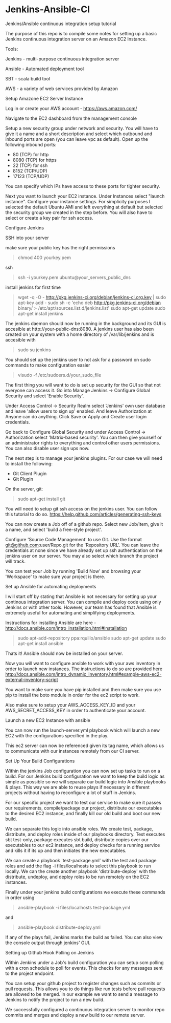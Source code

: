 Jenkins-Ansible-CI
==================

Jenkins/Ansible continuous integration setup tutorial

The purpose of this repo is to compile some notes for setting up a basic Jenkins continuous integration server on an Amazon EC2 Instance.

Tools:

Jenkins - multi-purpose continuous integration server

Ansible - Automated deployment tool

SBT - scala build tool

AWS - a variety of web services provided by Amazon



Setup Amazone EC2 Server Instance

Log in or create your AWS account - https://aws.amazon.com/


Navigate to the EC2 dashboard from the management console


Setup a new security group under network and security. You will have to give it a name and a short description and select which outbound and inbound ports are open (you can leave vpc as default). Open up the following inbound ports:
 - 80 (TCP) for http
 - 8080 (TCP) for https
 - 22 (TCP) for ssh
 - 8152 (TCP/UDP)
 - 17123 (TCP/UDP)

You can specify which IPs have access to these ports for tighter security.


Next you want to launch your EC2 instance. Under Instances select "launch instance". Configure your instance settings. For simplicity purposes I selected the default Ubuntu AMI and left everything at default but selected the security group we created in the step before. You will also have to select or create a key pair for ssh access.



Configure Jenkins

SSH into your server

make sure your public key has the right permissions

> chmod 400 yourkey.pem

ssh 

> ssh -i yourkey.pem ubuntu@your_servers_public_dns

install jenkins for first time

> wget -q -O - http://pkg.jenkins-ci.org/debian/jenkins-ci.org.key | sudo apt-key add -
> sudo sh -c 'echo deb http://pkg.jenkins-ci.org/debian binary/ > /etc/apt/sources.list.d/jenkins.list'
> sudo apt-get update
> sudo apt-get install jenkins

The jenkins daemon should now be running in the background and its GUI is accesible at http://your-public-dns:8080. A jenkins user has also been created on your system with a home directory of /var/lib/jenkins and is accesible with 

>  sudo su jenkins

You should set up the jenkins user to not ask for a password on sudo commands to make configuration easier

> visudo -f /etc/sudoers.d/your_sudo_file

The first thing you will want to do is set up security for the GUI so that not everyone can access it. Go into Manage Jenkins -> Configure Global Security  and select 'Enable Security'.

Under Access Control -> Security Realm select 'Jenkins' own user database and leave 'allow users to sign up' enabled. And leave Authorization at Anyone can do anything. Click Save or Apply and Create user login credentials.

Go back to Configure Global Security and under Access Control -> Authorization select 'Matrix-based security'. You can then give yourself or an administrator rights to everything and control other users permissions. You can also disable user sign ups now.


The next step is to manage your jenkins plugins. For our case we will need to install the following:

- Git Client Plugin
- Git Plugin


On the server, git:

> sudo apt-get install git


You will need to setup git ssh access on the jenkins user. You can follow this tutorial to do so. https://help.github.com/articles/generating-ssh-keys


You can now create a Job off of a github repo. Select new Job/Item, give it a name, and select 'build a free-style project'. 

Configure 'Source Code Management' to use Git. Use the format git@github.com:user/Repo.git for the 'Repository URL'. You can leave the credentials at none since we have already set up ssh authentication on the jenkins user on our server. You may also select which branch the project will track.

You can test your Job by running 'Build Now' and browsing your 'Workspace' to make sure your project is there.



Set up Ansible for automating deployments

I will start off by stating that Ansible is not necessary for setting up your continous integration server. You can compile and deploy code using only Jenkins or with other tools. However, our team has found that Ansible is extremely useful for automating and simplifying deployments. 

Instructions for installing Ansible are here - http://docs.ansible.com/intro_installation.html#installation
> sudo apt-add-repository ppa:rquillo/ansible 
> sudo apt-get update
> sudo apt-get install ansible

Thats it! Ansible should now be installed on your server.


Now you will want to configure ansible to work with your aws inventory in order to launch new instances. The instructions to do so are provided here http://docs.ansible.com/intro_dynamic_inventory.html#example-aws-ec2-external-inventory-script

You want to make sure you have pip installed and then make sure you use pip to install the boto module in order for the ec2 script to work.

Also make sure to setup your AWS_ACCESS_KEY_ID and your AWS_SECRET_ACCESS_KEY in order to authenticate your account.



Launch a new EC2 Instance with ansible


You can now run the launch-server.yml playbook which will launch a new EC2 with the configurations specified in the play.

This ec2 server can now be referenced given its tag name, which allows us to communicate with our instances remotely from our CI server.


Set Up Your Build Configurations

Within the jenkins Job configuration you can now set up tasks to run on a build. For our Jenkins build configuration we want to keep the build logic as simple as possible so we will separate our build logic into Ansible playbooks & plays. This way we are able to reuse plays if necessary in different projects without having to reconfigure a lot of stuff in Jenkins.

For our specific project we want to test our service to make sure it passes our requirements, compile/package our project, distribute our executables to the desired EC2 instance, and finally kill our old build and boot our new build.

We can separate this logic into ansible roles. We create test, package, distribute, and deploy roles inside of our playbooks directory. Test executes sbt test-only, package executes sbt build, distribute copies over our executables to our ec2 instance, and deploy checks for a running service and kills it if its up and then initiates the new executables.

We can create a playbook 'test-package.yml' with the test and package roles and add the flag -i files/localhosts to select this playbook to run locally. We can the create another playbook 'distribute-deploy' with the distribute, undeploy, and deploy roles to be run remotely on the EC2 instances.

Finally under your jenkins build configurations we execute these commands in order using 
> ansible-playbook -i files/localhosts test-package.yml

and 
> ansible-playbook distribute-deploy.yml

If any of the plays fail, Jenkins marks the build as failed. You can also view the console output through jenkins' GUI.



Setting up Github Hook Polling on Jenkins

Within Jenkins under a Job's build configuration you can setup scm polling with a cron schedule to poll for events. This checks for any messages sent to the project endpoint. 

You can setup your github project to register changes such as commits or pull requests. This allows you to do things like run tests before pull requests are allowed to be merged. In our example we want to send a message to Jenkins to notify the project to run a new build.



We successfully configured a continuous integration server to monitor repo commits and merges and deploy a new build to our remote server. 





